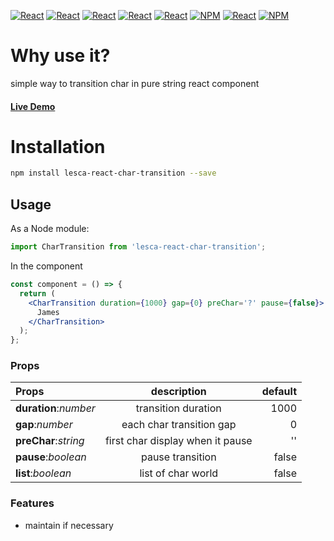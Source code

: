 [![React](https://img.shields.io/badge/-ReactJs-61DAFB?style=for-the-badge&logo=react&logoColor=white)](https://zh-hant.reactjs.org/)
[![React](https://img.shields.io/badge/Less-1d365d?style=for-the-badge&logo=less&logoColor=white)](https://lesscss.org/)
[![React](https://img.shields.io/badge/Typescript-4277c0?style=for-the-badge&logo=typescript&logoColor=white)](https://www.typescriptlang.org/)
[![React](https://img.shields.io/badge/HTML5-E34F26?style=for-the-badge&logo=html5&logoColor=white)](https://www.w3schools.com/html/)
[![React](https://img.shields.io/badge/-CSS3-1572B6?style=for-the-badge&logo=css3&logoColor=white)](https://www.w3schools.com/css/)
[![NPM](https://img.shields.io/badge/NPM-ba443f?style=for-the-badge&logo=npm&logoColor=white)](https://www.npmjs.com/)
[![React](https://img.shields.io/badge/Node.js-43853D?style=for-the-badge&logo=node.js&logoColor=white)](https://nodejs.org/en/)
[![NPM](https://img.shields.io/badge/DEV-Jameshsu1125-9cf?style=for-the-badge)](https://www.npmjs.com/~jameshsu1125)

# Why use it?

simple way to transition char in pure string react component

#### [Live Demo](https://jameshsu1125.github.io/lesca-react-char-transition/)

# Installation

```sh
npm install lesca-react-char-transition --save
```

## Usage

As a Node module:

```javascript
import CharTransition from 'lesca-react-char-transition';
```

In the component

```jsx
const component = () => {
  return (
    <CharTransition duration={1000} gap={0} preChar='?' pause={false}>
      James
    </CharTransition>
  );
};
```

### Props

| Props                 |           description            | default |
| :-------------------- | :------------------------------: | ------: |
| **duration**:_number_ |       transition duration        |    1000 |
| **gap**:_number_      |     each char transition gap     |       0 |
| **preChar**:_string_  | first char display when it pause |      '' |
| **pause**:_boolean_   |         pause transition         |   false |
| **list**:_boolean_    |        list of char world        |   false |

### Features

- maintain if necessary

